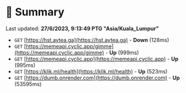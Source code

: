 # 📖 Summary
Last updated: **27/6/2023, 9:13:49 PTG "Asia/Kuala_Lumpur"**

- `GET` [https://hst.aytea.ga](https://hst.aytea.ga) - **Down** (128ms)
- `GET` [https://memeapi.cyclic.app/gimme](https://memeapi.cyclic.app/gimme) - **Up** (999ms)
- `GET` [https://memeapi.cyclic.app](https://memeapi.cyclic.app) - **Up** (995ms)
- `GET` [https://klik.ml/health](https://klik.ml/health) - **Up** (523ms)
- `GET` [https://dumb.onrender.com](https://dumb.onrender.com) - **Up** (53595ms)
